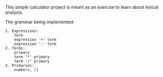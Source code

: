 This simple calculator project is meant as an exercise to learn about lexical analysis.

The grammar being implemented:

	1. Expressions:
		term
		expression '+' term
		expression '-' term
	2. Terms:
		primary
		term '*' primary
		term '/' primary
	3. Primaries:
		numbers, ()
